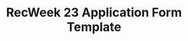 ---
title: RecWeek 23 Application Form Template
redirect_to: https://docs.google.com/document/d/1JFeLnWkVDpalYzcFreqFAWGGM7ya8t5970wUJNax6EU/edit
redirect_from: 
  - /RW23AppForm
  - /rw23appform
---